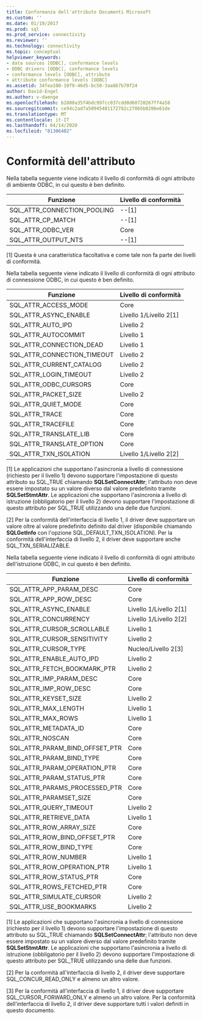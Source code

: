 ```yaml
---
title: Conformanza dell'attributo Documenti Microsoft
ms.custom: ''
ms.date: 01/19/2017
ms.prod: sql
ms.prod_service: connectivity
ms.reviewer: ''
ms.technology: connectivity
ms.topic: conceptual
helpviewer_keywords:
- data sources [ODBC], conformance levels
- ODBC drivers [ODBC], conformance levels
- conformance levels [ODBC], attribute
- attribute conformance levels [ODBC]
ms.assetid: 34fea100-10f9-46d5-bc50-3aa867b70f24
author: David-Engel
ms.author: v-daenge
ms.openlocfilehash: b2880a35f4bdc997cc037cdd0d60720267ff4a58
ms.sourcegitcommit: ce94c2ad7a50945481172782c270b5b0206e61de
ms.translationtype: MT
ms.contentlocale: it-IT
ms.lasthandoff: 04/14/2020
ms.locfileid: "81306402"
---
```

# <a name="attribute-conformance"></a>Conformità dell'attributo
Nella tabella seguente viene indicato il livello di conformità di ogni attributo di ambiente ODBC, in cui questo è ben definito.  
  
|Funzione|Livello di conformità|  
|--------------|-----------------------|  
|SQL_ATTR_CONNECTION_POOLING|--[1]|  
|SQL_ATTR_CP_MATCH|--[1]|  
|SQL_ATTR_ODBC_VER|Core|  
|SQL_ATTR_OUTPUT_NTS|--[1]|  
  
 [1] Questa è una caratteristica facoltativa e come tale non fa parte dei livelli di conformità.  
  
 Nella tabella seguente viene indicato il livello di conformità di ogni attributo di connessione ODBC, in cui questo è ben definito.  
  
|Funzione|Livello di conformità|  
|--------------|-----------------------|  
|SQL_ATTR_ACCESS_MODE|Core|  
|SQL_ATTR_ASYNC_ENABLE|Livello 1/Livello 2[1]|  
|SQL_ATTR_AUTO_IPD|Livello 2|  
|SQL_ATTR_AUTOCOMMIT|Livello 1|  
|SQL_ATTR_CONNECTION_DEAD|Livello 1|  
|SQL_ATTR_CONNECTION_TIMEOUT|Livello 2|  
|SQL_ATTR_CURRENT_CATALOG|Livello 2|  
|SQL_ATTR_LOGIN_TIMEOUT|Livello 2|  
|SQL_ATTR_ODBC_CURSORS|Core|  
|SQL_ATTR_PACKET_SIZE|Livello 2|  
|SQL_ATTR_QUIET_MODE|Core|  
|SQL_ATTR_TRACE|Core|  
|SQL_ATTR_TRACEFILE|Core|  
|SQL_ATTR_TRANSLATE_LIB|Core|  
|SQL_ATTR_TRANSLATE_OPTION|Core|  
|SQL_ATTR_TXN_ISOLATION|Livello 1/Livello 2[2]|  
  
 [1] Le applicazioni che supportano l'asincronia a livello di connessione (richiesto per il livello 1) devono supportare l'impostazione di questo attributo su SQL_TRUE chiamando **SQLSetConnectAttr**; l'attributo non deve essere impostato su un valore diverso dal valore predefinito tramite **SQLSetStmtAttr**. Le applicazioni che supportano l'asincronia a livello di istruzione (obbligatorio per il livello 2) devono supportare l'impostazione di questo attributo per SQL_TRUE utilizzando una delle due funzioni.  
  
 [2] Per la conformità dell'interfaccia di livello 1, il driver deve supportare un valore oltre al valore predefinito definito dal driver (disponibile chiamando **SQLGetInfo** con l'opzione SQL_DEFAULT_TXN_ISOLATION). Per la conformità dell'interfaccia di livello 2, il driver deve supportare anche SQL_TXN_SERIALIZABLE.  
  
 Nella tabella seguente viene indicato il livello di conformità di ogni attributo dell'istruzione ODBC, in cui questo è ben definito.  
  
|Funzione|Livello di conformità|  
|--------------|-----------------------|  
|SQL_ATTR_APP_PARAM_DESC|Core|  
|SQL_ATTR_APP_ROW_DESC|Core|  
|SQL_ATTR_ASYNC_ENABLE|Livello 1/Livello 2[1]|  
|SQL_ATTR_CONCURRENCY|Livello 1/Livello 2[2]|  
|SQL_ATTR_CURSOR_SCROLLABLE|Livello 1|  
|SQL_ATTR_CURSOR_SENSITIVITY|Livello 2|  
|SQL_ATTR_CURSOR_TYPE|Nucleo/Livello 2[3]|  
|SQL_ATTR_ENABLE_AUTO_IPD|Livello 2|  
|SQL_ATTR_FETCH_BOOKMARK_PTR|Livello 2|  
|SQL_ATTR_IMP_PARAM_DESC|Core|  
|SQL_ATTR_IMP_ROW_DESC|Core|  
|SQL_ATTR_KEYSET_SIZE|Livello 2|  
|SQL_ATTR_MAX_LENGTH|Livello 1|  
|SQL_ATTR_MAX_ROWS|Livello 1|  
|SQL_ATTR_METADATA_ID|Core|  
|SQL_ATTR_NOSCAN|Core|  
|SQL_ATTR_PARAM_BIND_OFFSET_PTR|Core|  
|SQL_ATTR_PARAM_BIND_TYPE|Core|  
|SQL_ATTR_PARAM_OPERATION_PTR|Core|  
|SQL_ATTR_PARAM_STATUS_PTR|Core|  
|SQL_ATTR_PARAMS_PROCESSED_PTR|Core|  
|SQL_ATTR_PARAMSET_SIZE|Core|  
|SQL_ATTR_QUERY_TIMEOUT|Livello 2|  
|SQL_ATTR_RETRIEVE_DATA|Livello 1|  
|SQL_ATTR_ROW_ARRAY_SIZE|Core|  
|SQL_ATTR_ROW_BIND_OFFSET_PTR|Core|  
|SQL_ATTR_ROW_BIND_TYPE|Core|  
|SQL_ATTR_ROW_NUMBER|Livello 1|  
|SQL_ATTR_ROW_OPERATION_PTR|Livello 1|  
|SQL_ATTR_ROW_STATUS_PTR|Core|  
|SQL_ATTR_ROWS_FETCHED_PTR|Core|  
|SQL_ATTR_SIMULATE_CURSOR|Livello 2|  
|SQL_ATTR_USE_BOOKMARKS|Livello 2|  
  
 [1] Le applicazioni che supportano l'asincronia a livello di connessione (richiesto per il livello 1) devono supportare l'impostazione di questo attributo su SQL_TRUE chiamando **SQLSetConnectAttr**; l'attributo non deve essere impostato su un valore diverso dal valore predefinito tramite **SQLSetStmtAttr**. Le applicazioni che supportano l'asincronia a livello di istruzione (obbligatorio per il livello 2) devono supportare l'impostazione di questo attributo per SQL_TRUE utilizzando una delle due funzioni.  
  
 [2] Per la conformità all'interfaccia di livello 2, il driver deve supportare SQL_CONCUR_READ_ONLY e almeno un altro valore.  
  
 [3] Per la conformità all'interfaccia di livello 1, il driver deve supportare SQL_CURSOR_FORWARD_ONLY e almeno un altro valore. Per la conformità dell'interfaccia di livello 2, il driver deve supportare tutti i valori definiti in questo documento.
